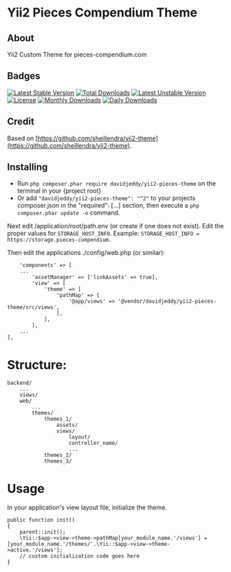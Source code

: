 # Yii2 Pieces Compendium Theme

## About
Yii2 Custom Theme for pieces-compendium.com

## Badges
[![Latest Stable Version](https://poser.pugx.org/davidjeddy/yii2-pieces-theme/v/stable)](https://packagist.org/packages/davidjeddy/yii2-pieces-them)
[![Total Downloads](https://poser.pugx.org/davidjeddy/yii2-pieces-theme/downloads)](https://packagist.org/packages/davidjeddy/yii2-pieces-them)
[![Latest Unstable Version](https://poser.pugx.org/davidjeddy/yii2-pieces-theme/v/unstable)](https://packagist.org/packages/davidjeddy/yii2-pieces-them)
[![License](https://poser.pugx.org/davidjeddy/yii2-pieces-theme/license)](https://packagist.org/packages/davidjeddy/yii2-pieces-them)
[![Monthly Downloads](https://poser.pugx.org/davidjeddy/yii2-pieces-theme/d/monthly)](https://packagist.org/packages/davidjeddy/yii2-pieces-them)
[![Daily Downloads](https://poser.pugx.org/davidjeddy/yii2-pieces-theme/d/daily)](https://packagist.org/packages/davidjeddy/yii2-pieces-them)


## Credit
Based on [https://github.com/sheillendra/yii2-theme](https://github.com/sheillendra/yii2-theme).

## Installing

- Run `php composer.phar require davidjeddy/yii2-pieces-theme` on the terminal in your {project root}
- Or add `"davidjeddy/yii2-pieces-theme": "^2"` to your projects composer.json in the "required": [...] section,
 then execute a  `php composer.phar update -o` command.

Next edit /application/root/path.env (or create if one does not exist). Edit the proper values for `STORAGE_HOST_INFO`.
Example: `STORAGE_HOST_INFO = https://storage.pieces-compendium.`

Then edit the applications ./config/web.php (or similar):
```
    'components' => [
    ...
        'assetManager' => ['linkAssets' => true],
        'view' => [
            'theme' => [
                'pathMap' => [
                    '@app/views' => '@vendor/davidjeddy/yii2-pieces-theme/src/views',
                ],
            ],
        ],
    ...
],
```

# Structure:
```
backend/
    ...
    views/
    web/
        ...
        themes/
            themes_1/
                assets/
                views/
                    layout/
                    controller_name/
                    ...
            themes_2/
            themes_3/
```

# Usage
In your application's view layout file, initialize the theme.

```
public function init()
{
    parent::init();
    \Yii::$app->view->theme->pathMap[your_module_name.'/views'] = [your_module_name.'/themes/'.\Yii::$app->view->theme->active.'/views'];
    // custom initialization code goes here
}
```
